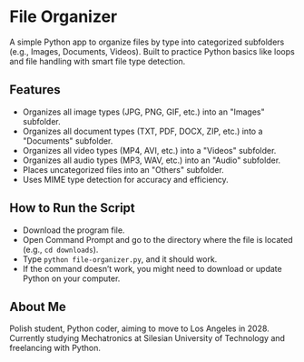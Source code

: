 # File Organizer

A simple Python app to organize files by type into categorized subfolders (e.g., Images, Documents, Videos). Built to practice Python basics like loops and file handling with smart file type detection.

## Features
- Organizes all image types (JPG, PNG, GIF, etc.) into an "Images" subfolder.
- Organizes all document types (TXT, PDF, DOCX, ZIP, etc.) into a "Documents" subfolder.
- Organizes all video types (MP4, AVI, etc.) into a "Videos" subfolder.
- Organizes all audio types (MP3, WAV, etc.) into an "Audio" subfolder.
- Places uncategorized files into an "Others" subfolder.
- Uses MIME type detection for accuracy and efficiency.

## How to Run the Script
- Download the program file.
- Open Command Prompt and go to the directory where the file is located (e.g., `cd downloads`).
- Type `python file-organizer.py`, and it should work.
- If the command doesn’t work, you might need to download or update Python on your computer.

## About Me
Polish student, Python coder, aiming to move to Los Angeles in 2028. Currently studying Mechatronics at Silesian University of Technology and freelancing with Python.

